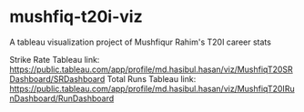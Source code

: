 # mushfiq-t20i-viz
A tableau visualization project of Mushfiqur Rahim's T20I career stats

Strike Rate Tableau link: https://public.tableau.com/app/profile/md.hasibul.hasan/viz/MushfiqT20SRDashboard/SRDashboard
Total Runs Tableau link: https://public.tableau.com/app/profile/md.hasibul.hasan/viz/MushfiqT20IRunDashboard/RunDashboard

